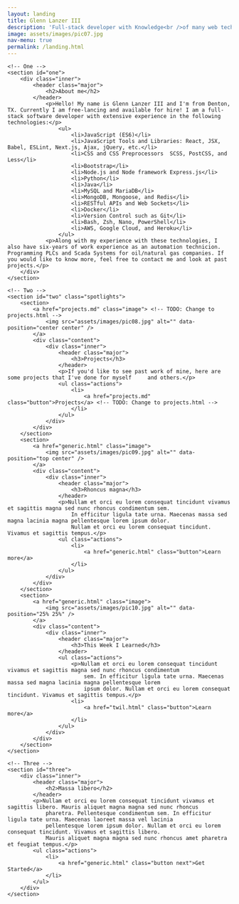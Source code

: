 ```yaml
---
layout: landing
title: Glenn Lanzer III
description: 'Full-stack developer with Knowledge<br />of many web technologies.'
image: assets/images/pic07.jpg
nav-menu: true
permalink: /landing.html
---
```


<!-- Main -->
<div id="main">

    <!-- One -->
    <section id="one">
        <div class="inner">
            <header class="major">
                <h2>About me</h2>
            </header>
                <p>Hello! My name is Glenn Lanzer III and I'm from Denton, TX. Currently I am free-lancing and available for hire! I am a full-stack software developer with extensive experience in the following technologies:</p>
                    <ul>
                        <li>JavaScript (ES6)</li>
                        <li>JavaScript Tools and Libraries: React, JSX, Babel, ESLint, Next.js, Ajax, jQuery, etc.</li>
                        <li>CSS and CSS Preprocessors  SCSS, PostCSS, and Less</li>
                        <li>Bootstrap</li>
                        <li>Node.js and Node framework Express.js</li>
                        <li>Python</li>
                        <li>Java</li>
                        <li>MySQL and MariaDB</li>
                        <li>MongoDB, Mongoose, and Redis</li>
                        <li>RESTful APIs and Web Sockets</li>
                        <li>Docker</li>
                        <li>Version Control such as Git</li>
                        <li>Bash, Zsh, Nano, PowerShell</li>
                        <li>AWS, Google Cloud, and Heroku</li>
                    </ul>
                <p>Along with my experience with these technologies, I also have six-years of work experience as an automation technicion. Programming PLCs and Scada Systems for oil/natural gas companies. If you would like to know more, feel free to contact me and look at past projects.</p>
        </div>
    </section>

    <!-- Two -->
    <section id="two" class="spotlights">
        <section>
            <a href="projects.md" class="image"> <!-- TODO: Change to projects.html -->
                <img src="assets/images/pic08.jpg" alt="" data-position="center center" />
            </a>
            <div class="content">
                <div class="inner">
                    <header class="major">
                        <h3>Projects</h3>
                    </header>
                    <p>If you'd like to see past work of mine, here are some projects that I've done for myself     and others.</p>
                    <ul class="actions">
                        <li>
                            <a href="projects.md" class="button">Projects</a> <!-- TODO: Change to projects.html -->
                        </li>
                    </ul>
                </div>
            </div>
        </section>
        <section>
            <a href="generic.html" class="image">
                <img src="assets/images/pic09.jpg" alt="" data-position="top center" />
            </a>
            <div class="content">
                <div class="inner">
                    <header class="major">
                        <h3>Rhoncus magna</h3>
                    </header>
                    <p>Nullam et orci eu lorem consequat tincidunt vivamus et sagittis magna sed nunc rhoncus condimentum sem.
                        In efficitur ligula tate urna. Maecenas massa sed magna lacinia magna pellentesque lorem ipsum dolor.
                        Nullam et orci eu lorem consequat tincidunt. Vivamus et sagittis tempus.</p>
                    <ul class="actions">
                        <li>
                            <a href="generic.html" class="button">Learn more</a>
                        </li>
                    </ul>
                </div>
            </div>
        </section>
        <section>
            <a href="generic.html" class="image">
                <img src="assets/images/pic10.jpg" alt="" data-position="25% 25%" />
            </a>
            <div class="content">
                <div class="inner">
                    <header class="major">
                        <h3>This Week I Learned</h3>
                    </header>
                    <ul class="actions">
                        <p>Nullam et orci eu lorem consequat tincidunt vivamus et sagittis magna sed nunc rhoncus condimentum
                            sem. In efficitur ligula tate urna. Maecenas massa sed magna lacinia magna pellentesque lorem
                            ipsum dolor. Nullam et orci eu lorem consequat tincidunt. Vivamus et sagittis tempus.</p>
                        <li>
                            <a href="twil.html" class="button">Learn more</a>
                        </li>
                    </ul>
                </div>
            </div>
        </section>
    </section>

    <!-- Three -->
    <section id="three">
        <div class="inner">
            <header class="major">
                <h2>Massa libero</h2>
            </header>
            <p>Nullam et orci eu lorem consequat tincidunt vivamus et sagittis libero. Mauris aliquet magna magna sed nunc rhoncus
                pharetra. Pellentesque condimentum sem. In efficitur ligula tate urna. Maecenas laoreet massa vel lacinia
                pellentesque lorem ipsum dolor. Nullam et orci eu lorem consequat tincidunt. Vivamus et sagittis libero.
                Mauris aliquet magna magna sed nunc rhoncus amet pharetra et feugiat tempus.</p>
            <ul class="actions">
                <li>
                    <a href="generic.html" class="button next">Get Started</a>
                </li>
            </ul>
        </div>
    </section>

</div>
